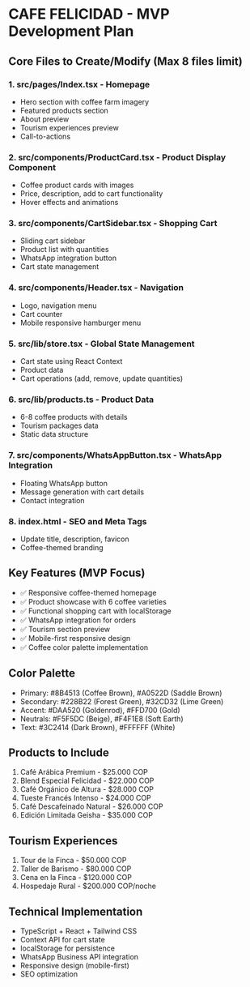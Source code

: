 # CAFE FELICIDAD - MVP Development Plan

## Core Files to Create/Modify (Max 8 files limit)

### 1. **src/pages/Index.tsx** - Homepage
- Hero section with coffee farm imagery
- Featured products section
- About preview
- Tourism experiences preview
- Call-to-actions

### 2. **src/components/ProductCard.tsx** - Product Display Component
- Coffee product cards with images
- Price, description, add to cart functionality
- Hover effects and animations

### 3. **src/components/CartSidebar.tsx** - Shopping Cart
- Sliding cart sidebar
- Product list with quantities
- WhatsApp integration button
- Cart state management

### 4. **src/components/Header.tsx** - Navigation
- Logo, navigation menu
- Cart counter
- Mobile responsive hamburger menu

### 5. **src/lib/store.tsx** - Global State Management
- Cart state using React Context
- Product data
- Cart operations (add, remove, update quantities)

### 6. **src/lib/products.ts** - Product Data
- 6-8 coffee products with details
- Tourism packages data
- Static data structure

### 7. **src/components/WhatsAppButton.tsx** - WhatsApp Integration
- Floating WhatsApp button
- Message generation with cart details
- Contact integration

### 8. **index.html** - SEO and Meta Tags
- Update title, description, favicon
- Coffee-themed branding

## Key Features (MVP Focus)
- ✅ Responsive coffee-themed homepage
- ✅ Product showcase with 6 coffee varieties
- ✅ Functional shopping cart with localStorage
- ✅ WhatsApp integration for orders
- ✅ Tourism section preview
- ✅ Mobile-first responsive design
- ✅ Coffee color palette implementation

## Color Palette
- Primary: #8B4513 (Coffee Brown), #A0522D (Saddle Brown)
- Secondary: #228B22 (Forest Green), #32CD32 (Lime Green)
- Accent: #DAA520 (Goldenrod), #FFD700 (Gold)
- Neutrals: #F5F5DC (Beige), #F4F1E8 (Soft Earth)
- Text: #3C2414 (Dark Brown), #FFFFFF (White)

## Products to Include
1. Café Arábica Premium - $25.000 COP
2. Blend Especial Felicidad - $22.000 COP
3. Café Orgánico de Altura - $28.000 COP
4. Tueste Francés Intenso - $24.000 COP
5. Café Descafeinado Natural - $26.000 COP
6. Edición Limitada Geisha - $35.000 COP

## Tourism Experiences
1. Tour de la Finca - $50.000 COP
2. Taller de Barismo - $80.000 COP
3. Cena en la Finca - $120.000 COP
4. Hospedaje Rural - $200.000 COP/noche

## Technical Implementation
- TypeScript + React + Tailwind CSS
- Context API for cart state
- localStorage for persistence
- WhatsApp Business API integration
- Responsive design (mobile-first)
- SEO optimization